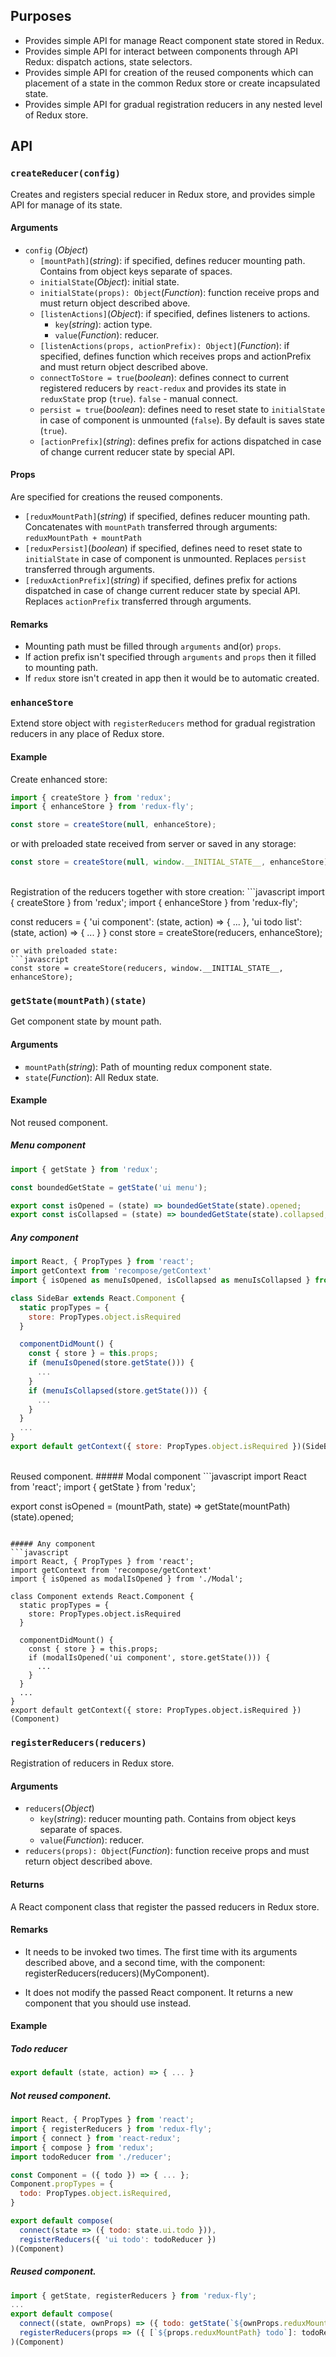 ## Purposes
* Provides simple API for manage React component state stored in Redux.
* Provides simple API for interact between components through API Redux: dispatch actions, state selectors.
* Provides simple API for creation of the reused components which can placement of a state in the common Redux store or create incapsulated state.
* Provides simple API for gradual registration reducers in any nested level of Redux store.

## API
### `createReducer(config)`
Creates and registers special reducer in Redux store, and provides simple API for manage of its state.

#### Arguments
* `config` (*Object*)
  * `[mountPath]`\(*string*): if specified, defines reducer mounting path. Contains from object keys separate of spaces.  
  * `initialState`\(*Object*): initial state.
  * `initialState(props): Object`\(*Function*): function receive props and must return object described above.  
  * `[listenActions]`\(*Object*): if specified, defines listeners to actions.
    * `key`\(*string*): action type.
    * `value`\(*Function*): reducer.
  * `[listenActions(props, actionPrefix): Object]`\(*Function*): if specified, defines function which receives props and actionPrefix and must return object described above.  
  * `connectToStore = true`\(*boolean*): defines connect to current registered reducers by `react-redux` and provides its state in `reduxState` prop (`true`). `false` - manual connect.
  * `persist = true`\(*boolean*): defines need to reset state to `initialState` in case of component is unmounted (`false`). By default is saves state (`true`).
  * `[actionPrefix]`\(*string*): defines prefix for actions dispatched in case of change current reducer state by special API.
  
#### Props
Are specified for creations the reused components.
* `[reduxMountPath]`\(*string*) if specified, defines reducer mounting path. Concatenates with `mountPath` transferred through arguments: `reduxMountPath + mountPath`
* `[reduxPersist]`\(*boolean*) if specified, defines need to reset state to `initialState` in case of component is unmounted. Replaces `persist` transferred through arguments.
* `[reduxActionPrefix]`\(*string*) if specified, defines prefix for actions dispatched in case of change current reducer state by special API. Replaces `actionPrefix` transferred through arguments.

#### Remarks
* Mounting path must be filled through `arguments` and(or) `props`.
* If action prefix isn't specified through `arguments` and `props` then it filled to mounting path.
* If `redux` store isn't created in app then it would be to automatic created.

### `enhanceStore`

Extend store object with `registerReducers` method for gradual registration reducers in any place of Redux store.
  
#### Example
Create enhanced store:
```javascript
import { createStore } from 'redux';
import { enhanceStore } from 'redux-fly';

const store = createStore(null, enhanceStore);
```  
or with preloaded state received from server or saved in any storage:  
```javascript 
const store = createStore(null, window.__INITIAL_STATE__, enhanceStore);
```
<br/>
Registration of the reducers together with store creation:
```javascript
import { createStore } from 'redux';
import { enhanceStore } from 'redux-fly';

const reducers = {
  'ui component': (state, action) => { ... },
  'ui todo list': (state, action) => { ... }
}
const store = createStore(reducers, enhanceStore);
```
or with preloaded state:
```javascript  
const store = createStore(reducers, window.__INITIAL_STATE__, enhanceStore);
```
  
### `getState(mountPath)(state)`

Get component state by mount path.

#### Arguments
* `mountPath`\(*string*): Path of mounting redux component state.
* `state`\(*Function*): All Redux state.

#### Example

Not reused component.
##### Menu component
```javascript
import { getState } from 'redux';    

const boundedGetState = getState('ui menu');

export const isOpened = (state) => boundedGetState(state).opened;
export const isCollapsed = (state) => boundedGetState(state).collapsed;
```

##### Any component
```javascript
import React, { PropTypes } from 'react';
import getContext from 'recompose/getContext' 
import { isOpened as menuIsOpened, isCollapsed as menuIsCollapsed } from './Menu';

class SideBar extends React.Component {
  static propTypes = {
    store: PropTypes.object.isRequired
  }

  componentDidMount() {
    const { store } = this.props;
    if (menuIsOpened(store.getState())) {
      ...
    }
    if (menuIsCollapsed(store.getState())) {
      ...
    }
  }
  ...
}
export default getContext({ store: PropTypes.object.isRequired })(SideBar)
```
<br/>
Reused component.
##### Modal component
```javascript
import React from 'react';
import { getState } from 'redux';    

export const isOpened = (mountPath, state) => getState(mountPath)(state).opened;
```

##### Any component
```javascript
import React, { PropTypes } from 'react';
import getContext from 'recompose/getContext' 
import { isOpened as modalIsOpened } from './Modal';

class Component extends React.Component {
  static propTypes = {
    store: PropTypes.object.isRequired
  }

  componentDidMount() {
    const { store } = this.props;
    if (modalIsOpened('ui component', store.getState())) {
      ...
    }
  }
  ...
}
export default getContext({ store: PropTypes.object.isRequired })(Component)
```

### `registerReducers(reducers)`
Registration of reducers in Redux store.

#### Arguments
* `reducers`\(*Object*) 
  * `key`\(*string*): reducer mounting path. Contains from object keys separate of spaces.  
  * `value`\(*Function*): reducer.
* `reducers(props): Object`\(*Function*): function receive props and must return object described above.  

#### Returns
A React component class that register the passed reducers in Redux store.

#### Remarks
* It needs to be invoked two times. The first time with its arguments described above, and a second time, with the component: registerReducers(reducers)(MyComponent).

* It does not modify the passed React component. It returns a new component that you should use instead.

#### Example

##### Todo reducer
```javascript
export default (state, action) => { ... }
```

##### Not reused component.
```javascript
import React, { PropTypes } from 'react';
import { registerReducers } from 'redux-fly';
import { connect } from 'react-redux';
import { compose } from 'redux';
import todoReducer from './reducer';

const Component = ({ todo }) => { ... };
Component.propTypes = {
  todo: PropTypes.object.isRequired,
}

export default compose(
  connect(state => ({ todo: state.ui.todo })),
  registerReducers({ 'ui todo': todoReducer })  
)(Component)
```

##### Reused component.
```javascript
import { getState, registerReducers } from 'redux-fly';
...
export default compose(
  connect((state, ownProps) => ({ todo: getState(`${ownProps.reduxMountPath} todo`)(state) })),
  registerReducers(props => ({ [`${props.reduxMountPath} todo`]: todoReducer }))  
)(Component)
```
